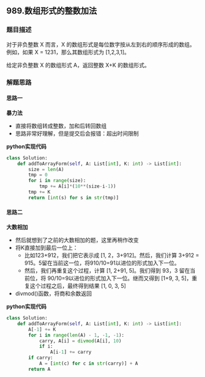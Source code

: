 ## 989.数组形式的整数加法

### 题目描述
对于非负整数 X 而言，X 的数组形式是每位数字按从左到右的顺序形成的数组。例如，如果 X = 1231，那么其数组形式为 [1,2,3,1]。

给定非负整数 X 的数组形式 A，返回整数 X+K 的数组形式。


### 解题思路
#### 思路一
**暴力法**
- 直接将数组转成整数，加和后转回数组
- 思路非常好理解，但是提交后会报错：超出时间限制

**python实现代码**
```python
class Solution:
    def addToArrayForm(self, A: List[int], K: int) -> List[int]:
        size = len(A)
        tmp = 0
        for i in range(size):
            tmp += A[i]*(10**(size-i-1))
        tmp += K
        return [int(s) for s in str(tmp)]
```

#### 思路二
**大数相加**
- 然后就想到了之前的大数相加的题，这里再稍作改变
- 将K直接加到最后一位上：
    - 比如123+912，我们把它表示成 [1, 2，3+912]。然后，我们计算 3+912 = 915。5留在当前这一位，将910/10=91以进位的形式加入下一位。
    - 然后，我们再重复这个过程，计算 [1, 2+91, 5]。我们得到 93，3 留在当前位，将 90/10=9以进位的形式加入下一位。继而又得到 [1+9, 3, 5]，重复这个过程之后，最终得到结果 [1, 0, 3, 5]
-  divmod()函数，将商和余数返回

**python实现代码**
```python
class Solution:
    def addToArrayForm(self, A: List[int], K: int) -> List[int]:
        A[-1] += K
        for i in range(len(A) - 1, -1, -1):
            carry, A[i] = divmod(A[i], 10)
            if i: 
                A[i-1] += carry
        if carry:
            A = [int(c) for c in str(carry)] + A
        return A
```

